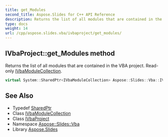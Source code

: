 ```yaml
---
title: get_Modules
second_title: Aspose.Slides for C++ API Reference
description: Returns the list of all modules that are contained in the VBA project. Read-only IVbaModuleCollection.
type: docs
weight: 14
url: /cpp/aspose.slides.vba/ivbaproject/get_modules/
---
```

## IVbaProject::get_Modules method


Returns the list of all modules that are contained in the VBA project. Read-only [IVbaModuleCollection](../../ivbamodulecollection/).

```cpp
virtual System::SharedPtr<IVbaModuleCollection> Aspose::Slides::Vba::IVbaProject::get_Modules()=0
```

## See Also

* Typedef [SharedPtr](../../../system/sharedptr/)
* Class [IVbaModuleCollection](../../ivbamodulecollection/)
* Class [IVbaProject](../)
* Namespace [Aspose::Slides::Vba](../../)
* Library [Aspose.Slides](../../../)
